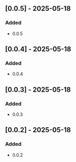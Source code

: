 ## [0.0.5] - 2025-05-18

### Added
- 0.0.5

## [0.0.4] - 2025-05-18

### Added
- 0.0.4

## [0.0.3] - 2025-05-18

### Added
- 0.0.3

## [0.0.2] - 2025-05-18

### Added
- 0.0.2

